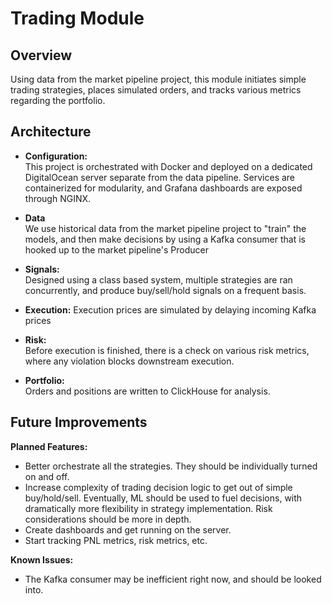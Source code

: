 # Trading Module

## Overview
Using data from the market pipeline project, this module initiates simple trading strategies, places simulated orders, and tracks various metrics regarding the portfolio.

## Architecture

- **Configuration:**  
  This project is orchestrated with Docker and deployed on a dedicated DigitalOcean server separate from the data pipeline. Services are containerized for modularity, and Grafana dashboards are exposed through NGINX.  

- **Data**  
  We use historical data from the market pipeline project to "train" the models, and then make decisions by using a Kafka consumer that is hooked up to the market pipeline's Producer

- **Signals:**  
  Designed using a class based system, multiple strategies are ran concurrently, and produce buy/sell/hold signals on a frequent basis.

- **Execution:** 
  Execution prices are simulated by delaying incoming Kafka prices

- **Risk:**  
  Before execution is finished, there is a check on various risk metrics, where any violation blocks downstream execution.    

- **Portfolio:**  
  Orders and positions are written to ClickHouse for analysis.


## Future Improvements
**Planned Features:**
- Better orchestrate all the strategies. They should be individually turned on and off.
- Increase complexity of trading decision logic to get out of simple buy/hold/sell. Eventually, ML should be used to fuel decisions, with dramatically more flexibility in strategy implementation. Risk considerations should be more in depth.
- Create dashboards and get running on the server.
- Start tracking PNL metrics, risk metrics, etc.
 
**Known Issues:**
-  The Kafka consumer may be inefficient right now, and should be looked into.
